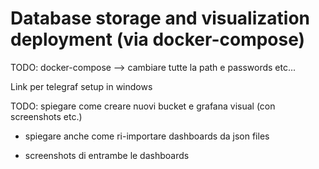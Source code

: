 # Database storage and visualization deployment (via docker-compose)

TODO: docker-compose --> cambiare tutte la path e passwords etc...

Link per telegraf setup in windows

TODO: spiegare come creare nuovi bucket e grafana visual (con screenshots etc.)

- spiegare anche come ri-importare dashboards da json files

- screenshots di entrambe le dashboards